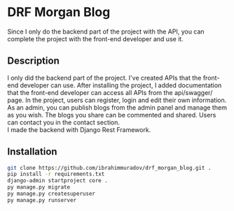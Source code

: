 # DRF Morgan Blog

Since I only do the backend part of the project with the API, you can complete the project with the front-end developer and use it.

## Description

I only did the backend part of the project. I've created APIs that the front-end developer can use. After installing the project, I added documentation that the front-end developer can access all APIs from the api/swagger/ page. In the project, users can register, login and edit their own information. As an admin, you can publish blogs from the admin panel and manage them as you wish. The blogs you share can be commented and shared. Users can contact you in the contact section.<br>
I made the backend with Django Rest Framework.

## Installation

```bash
git clone https://github.com/ibrahimmuradov/drf_morgan_blog.git .
pip install -r requirements.txt
django-admin startproject core . 
py manage.py migrate
py manage.py createsuperuser
py manage.py runserver
```
